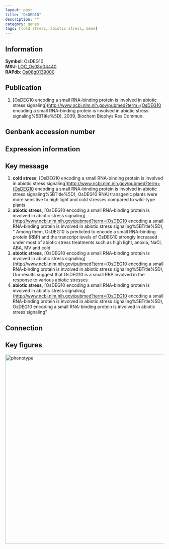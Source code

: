```yaml
---
layout: post
title: "OsDEG10"
description: ""
category: genes
tags: [cold stress, abiotic stress, Gene]
---
```


## Information
__Symbol__: OsDEG10  
__MSU__: [LOC_Os08g04440](http://rice.plantbiology.msu.edu/cgi-bin/ORF_infopage.cgi?orf=LOC_Os08g04440)  
__RAPdb__: [Os08g0139000](http://rapdb.dna.affrc.go.jp/viewer/gbrowse_details/irgsp1?name=Os08g0139000)  

## Publication
1. [OsDEG10 encoding a small RNA-binding protein is involved in abiotic stress signaling](http://www.ncbi.nlm.nih.gov/pubmed?term=(OsDEG10 encoding a small RNA-binding protein is involved in abiotic stress signaling%5BTitle%5D), 2009, Biochem Biophys Res Commun.

## Genbank accession number

## Expression information

## Key message
1. __cold stress__, [OsDEG10 encoding a small RNA-binding protein is involved in abiotic stress signaling](http://www.ncbi.nlm.nih.gov/pubmed?term=(OsDEG10 encoding a small RNA-binding protein is involved in abiotic stress signaling%5BTitle%5D),  OsDEG10 RNAi transgenic plants were more sensitive to high light and cold stresses compared to wild-type plants
2. __abiotic stress__, [OsDEG10 encoding a small RNA-binding protein is involved in abiotic stress signaling](http://www.ncbi.nlm.nih.gov/pubmed?term=(OsDEG10 encoding a small RNA-binding protein is involved in abiotic stress signaling%5BTitle%5D), " Among them, OsDEG10 is predicted to encode a small RNA-binding protein (RBP) and the transcript levels of OsDEG10 strongly increased under most of abiotic stress treatments such as high light, anoxia, NaCl, ABA, MV and cold
3. __abiotic stress__, [OsDEG10 encoding a small RNA-binding protein is involved in abiotic stress signaling](http://www.ncbi.nlm.nih.gov/pubmed?term=(OsDEG10 encoding a small RNA-binding protein is involved in abiotic stress signaling%5BTitle%5D),  Our results suggest that OsDEG10 is a small RBP involved in the response to various abiotic stresses
4. __abiotic stress__, [OsDEG10 encoding a small RNA-binding protein is involved in abiotic stress signaling](http://www.ncbi.nlm.nih.gov/pubmed?term=(OsDEG10 encoding a small RNA-binding protein is involved in abiotic stress signaling%5BTitle%5D), OsDEG10 encoding a small RNA-binding protein is involved in abiotic stress signaling"

## Connection

## Key figures
<img src="http://ricencode.github.io/images/OsDEG10.pheno.png" alt="phenotype"  style="width: 600px;"/>



